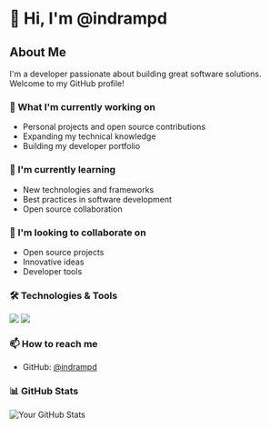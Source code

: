 # 👋 Hi, I'm @indrampd

## About Me
I'm a developer passionate about building great software solutions. Welcome to my GitHub profile!

### 🔭 What I'm currently working on
- Personal projects and open source contributions
- Expanding my technical knowledge
- Building my developer portfolio

### 🌱 I'm currently learning
- New technologies and frameworks
- Best practices in software development
- Open source collaboration

### 👯 I'm looking to collaborate on
- Open source projects
- Innovative ideas
- Developer tools

### 🛠️ Technologies & Tools
![](https://img.shields.io/badge/-Git-F05032?style=flat-square&logo=git&logoColor=white)
![](https://img.shields.io/badge/-GitHub-181717?style=flat-square&logo=github)

### 📫 How to reach me
- GitHub: [@indrampd](https://github.com/indrampd)

### 📊 GitHub Stats
![Your GitHub Stats](https://github-readme-stats.vercel.app/api?username=indrampd&show_icons=true&theme=default)

<!--
Quick tip: You can customize this README further by:
- Adding more badges from https://shields.io
- Including your top languages card
- Adding recent activity using GitHub Actions
- Showcasing your best projects
- Including contribution graphs
-->

<!--
**indrampd/indrampd** is a ✨ _special_ ✨ repository because its `README.md` (this file) appears on your GitHub profile.

Here are some ideas to get you started:

- 🔭 I’m currently working on ...
- 🌱 I’m currently learning ...
- 👯 I’m looking to collaborate on ...
- 🤔 I’m looking for help with ...
- 💬 Ask me about ...
- 📫 How to reach me: ...
- 😄 Pronouns: ...
- ⚡ Fun fact: ...
-->
